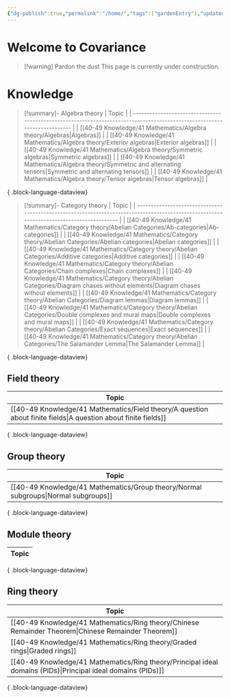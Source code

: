 ```yaml
---
{"dg-publish":true,"permalink":"/home/","tags":["gardenEntry"],"updated":"2024-07-21T20:19:33-07:00"}
---
```


# Welcome to Covariance

>[!warning] Pardon the dust
>This page is currently under construction.

# Knowledge

>[!summary]- Algebra theory
> | Topic                                                                                                                     |
> | ------------------------------------------------------------------------------------------------------------------------- |
> | [[40-49 Knowledge/41 Mathematics/Algebra theory/Algebras\|Algebras]]                                                   |
> | [[40-49 Knowledge/41 Mathematics/Algebra theory/Exterior algebras\|Exterior algebras]]                                 |
> | [[40-49 Knowledge/41 Mathematics/Algebra theory/Symmetric algebras\|Symmetric algebras]]                               |
> | [[40-49 Knowledge/41 Mathematics/Algebra theory/Symmetric and alternating tensors\|Symmetric and alternating tensors]] |
> | [[40-49 Knowledge/41 Mathematics/Algebra theory/Tensor algebras\|Tensor algebras]]                                     |
> 
{ .block-language-dataview}

>[!summary]- Category theory
> | Topic                                                                                                                                     |
> | ----------------------------------------------------------------------------------------------------------------------------------------- |
> | [[40-49 Knowledge/41 Mathematics/Category theory/Abelian Categories/Ab-categories\|Ab-categories]]                                     |
> | [[40-49 Knowledge/41 Mathematics/Category theory/Abelian Categories/Abelian categories\|Abelian categories]]                           |
> | [[40-49 Knowledge/41 Mathematics/Category theory/Abelian Categories/Additive categories\|Additive categories]]                         |
> | [[40-49 Knowledge/41 Mathematics/Category theory/Abelian Categories/Chain complexes\|Chain complexes]]                                 |
> | [[40-49 Knowledge/41 Mathematics/Category theory/Abelian Categories/Diagram chases without elements\|Diagram chases without elements]] |
> | [[40-49 Knowledge/41 Mathematics/Category theory/Abelian Categories/Diagram lemmas\|Diagram lemmas]]                                   |
> | [[40-49 Knowledge/41 Mathematics/Category theory/Abelian Categories/Double complexes and mural maps\|Double complexes and mural maps]] |
> | [[40-49 Knowledge/41 Mathematics/Category theory/Abelian Categories/Exact sequences\|Exact sequences]]                                 |
> | [[40-49 Knowledge/41 Mathematics/Category theory/Abelian Categories/The Salamander Lemma\|The Salamander Lemma]]                       |
> 
{ .block-language-dataview}

## Field theory

| Topic                                                                                                             |
| ----------------------------------------------------------------------------------------------------------------- |
| [[40-49 Knowledge/41 Mathematics/Field theory/A question about finite fields\|A question about finite fields]] |

{ .block-language-dataview}

## Group theory

| Topic                                                                                 |
| ------------------------------------------------------------------------------------- |
| [[40-49 Knowledge/41 Mathematics/Group theory/Normal subgroups\|Normal subgroups]] |

{ .block-language-dataview}

## Module theory

| Topic |
| ----- |

{ .block-language-dataview}

## Ring theory

| Topic                                                                                                            |
| ---------------------------------------------------------------------------------------------------------------- |
| [[40-49 Knowledge/41 Mathematics/Ring theory/Chinese Remainder Theorem\|Chinese Remainder Theorem]]           |
| [[40-49 Knowledge/41 Mathematics/Ring theory/Graded rings\|Graded rings]]                                     |
| [[40-49 Knowledge/41 Mathematics/Ring theory/Principal ideal domains (PIDs)\|Principal ideal domains (PIDs)]] |

{ .block-language-dataview}

